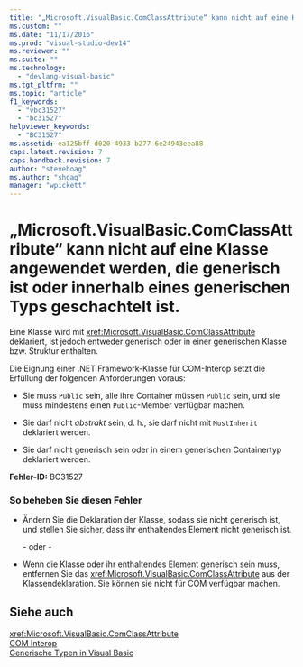 ```yaml
---
title: "„Microsoft.VisualBasic.ComClassAttribute“ kann nicht auf eine Klasse angewendet werden, die generisch ist oder innerhalb eines generischen Typs geschachtelt ist. | Microsoft Docs"
ms.custom: ""
ms.date: "11/17/2016"
ms.prod: "visual-studio-dev14"
ms.reviewer: ""
ms.suite: ""
ms.technology: 
  - "devlang-visual-basic"
ms.tgt_pltfrm: ""
ms.topic: "article"
f1_keywords: 
  - "vbc31527"
  - "bc31527"
helpviewer_keywords: 
  - "BC31527"
ms.assetid: ea125bff-d020-4933-b277-6e24943eea88
caps.latest.revision: 7
caps.handback.revision: 7
author: "stevehoag"
ms.author: "shoag"
manager: "wpickett"
---
```

# „Microsoft.VisualBasic.ComClassAttribute“ kann nicht auf eine Klasse angewendet werden, die generisch ist oder innerhalb eines generischen Typs geschachtelt ist.
Eine Klasse wird mit <xref:Microsoft.VisualBasic.ComClassAttribute> deklariert, ist jedoch entweder generisch oder in einer generischen Klasse bzw. Struktur enthalten.  
  
 Die Eignung einer .NET Framework\-Klasse für COM\-Interop setzt die Erfüllung der folgenden Anforderungen voraus:  
  
-   Sie muss `Public` sein, alle ihre Container müssen `Public` sein, und sie muss mindestens einen `Public`\-Member verfügbar machen.  
  
-   Sie darf nicht *abstrakt* sein, d. h., sie darf nicht mit `MustInherit` deklariert werden.  
  
-   Sie darf nicht generisch sein oder in einem generischen Containertyp deklariert werden.  
  
 **Fehler\-ID:** BC31527  
  
### So beheben Sie diesen Fehler  
  
-   Ändern Sie die Deklaration der Klasse, sodass sie nicht generisch ist, und stellen Sie sicher, dass ihr enthaltendes Element nicht generisch ist.  
  
     \- oder \-  
  
-   Wenn die Klasse oder ihr enthaltendes Element generisch sein muss, entfernen Sie das <xref:Microsoft.VisualBasic.ComClassAttribute> aus der Klassendeklaration. Sie können sie nicht für COM verfügbar machen.  
  
## Siehe auch  
 <xref:Microsoft.VisualBasic.ComClassAttribute>   
 [COM Interop](../../visual-basic/programming-guide/com-interop/index.md)   
 [Generische Typen in Visual Basic](../../visual-basic/programming-guide/language-features/data-types/generic-types.md)